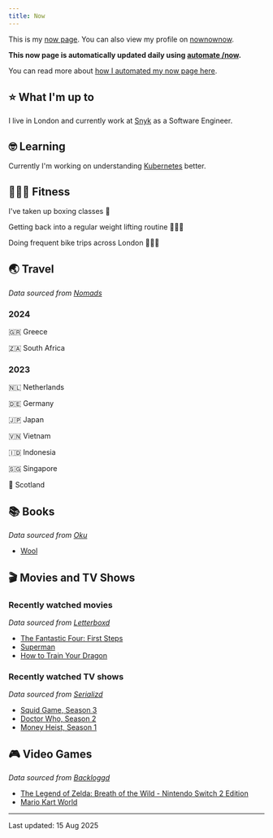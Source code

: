 ```yaml
---
title: Now
---
```


This is my [now page](https://nownownow.com/about). You can also view my profile on [nownownow](https://nownownow.com/p/1M0p).

**This now page is automatically updated daily using [automate /now](https://github.com/skyth3r/automate-now).**

You can read more about [how I automated my now page here](https://akashgoswami.dev/posts/automating-my-now-page/).


## ⭐ What I'm up to

I live in London and currently work at [Snyk](https://snyk.io/) as a Software Engineer.

## 🤓 Learning

Currently I'm working on understanding [Kubernetes](https://kubernetes.io/) better.

## 🤸🏽‍♂️ Fitness

I've taken up boxing classes 🥊

Getting back into a regular weight lifting routine 🏋🏽‍♂️

Doing frequent bike trips across London 🚴🏽‍♂️

## 🌏 Travel

*Data sourced from [Nomads](https://nomads.com/)*

### 2024

🇬🇷 Greece

🇿🇦 South Africa

### 2023

🇳🇱 Netherlands

🇩🇪 Germany

🇯🇵 Japan

🇻🇳 Vietnam

🇮🇩 Indonesia

🇸🇬 Singapore

🏴󠁧󠁢󠁳󠁣󠁴󠁿 Scotland

## 📚 Books

*Data sourced from [Oku](https://oku.club/)*

* [Wool](https://oku.club/book/wool-by-hugh-howey-q3WcI)

## 🎬 Movies and TV Shows

### Recently watched movies

*Data sourced from [Letterboxd](https://letterboxd.com/)*

* [The Fantastic Four: First Steps](https://letterboxd.com/film/the-fantastic-four-first-steps/)
* [Superman](https://letterboxd.com/film/superman-2025/)
* [How to Train Your Dragon](https://letterboxd.com/film/how-to-train-your-dragon-2025/)

### Recently watched TV shows

*Data sourced from [Serializd](https://www.serializd.com/)*

* [Squid Game, Season 3](https://www.serializd.com/show/93405)
* [Doctor Who, Season 2](https://www.serializd.com/show/239770)
* [Money Heist, Season 1](https://www.serializd.com/show/71446)

## 🎮 Video Games

*Data sourced from [Backloggd](https://backloggd.com/)*

* [The Legend of Zelda: Breath of the Wild - Nintendo Switch 2 Edition](https://backloggd.com/games/the-legend-of-zelda-breath-of-the-wild-nintendo-switch-2-edition/)
* [Mario Kart World](https://backloggd.com/games/mario-kart-world/)

---

Last updated: 15 Aug 2025